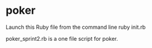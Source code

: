 # poker
Launch this Ruby file from the command line ruby init.rb

poker_sprint2.rb is a one file script for poker.
